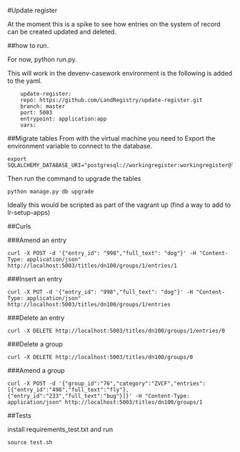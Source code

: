#Update register

At the moment this is a spike to see how entries on the system of record can be created updated and deleted.

##how to run.

For now, python run.py.  

This will work in the devenv-casework environment is the following is added to the yaml.

```
    update-register:
    repo: https://github.com/LandRegistry/update-register.git
    branch: master
    port: 5003
    entrypoint: application:app
    vars:
```

##Migrate tables
From with the virtual machine you need to Export the environment variable to connect
to the database.

```
export SQLALCHEMY_DATABASE_URI="postgresql://workingregister:workingregister@localhost/workingregister"
```

Then run the command to upgrade the tables

```
python manage.py db upgrade
```

Ideally this would be scripted as part of the vagrant up (find a way to add to lr-setup-apps)

##Curls

###Amend an entry

```
curl -X POST -d '{"entry_id": "998","full_text": "dog"}' -H "Content-Type: application/json" http://localhost:5003/titles/dn100/groups/1/entries/1
```

###Insert an entry

```
curl -X PUT -d '{"entry_id": "998","full_text": "dog"}' -H "Content-Type: application/json" http://localhost:5003/titles/dn100/groups/1/entries
```

###Delete an entry

```
curl -X DELETE http://localhost:5003/titles/dn100/groups/1/entries/0
```

###Delete a group

```
curl -X DELETE http://localhost:5003/titles/dn100/groups/0
```

###Amend a group

```
curl -X POST -d '{"group_id":"76","category":"ZVCF","entries":[{"entry_id":"498","full_text":"fly"},{"entry_id":"233","full_text":"bug"}]}' -H "Content-Type: application/json" http://localhost:5003/titles/dn100/groups/1
```



##Tests

install requirements_test.txt and run

```
source test.sh
```


